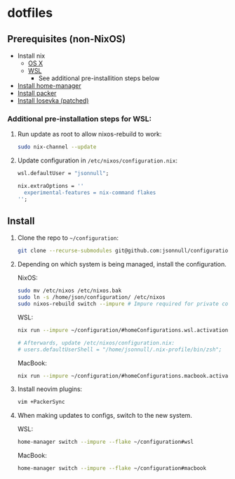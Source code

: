 # dotfiles

## Prerequisites (non-NixOS)

- Install nix
  - [OS X](https://nixos.org/download)
  - [WSL](https://github.com/nix-community/NixOS-WSL)
    - See additional pre-installition steps below
- [Install home-manager](https://nix-community.github.io/home-manager/index.html#ch-installation)
- [Install packer](https://github.com/wbthomason/packer.nvim#quickstart)
- [Install Iosevka (patched)](https://www.nerdfonts.com/font-downloads)

### Additional pre-installation steps for WSL:

1. Run update as root to allow nixos-rebuild to work:

   ```sh
   sudo nix-channel --update
   ```

2. Update configuration in `/etc/nixos/configuration.nix`:

   ```nix
   wsl.defaultUser = "jsonnull";

   nix.extraOptions = ''
     experimental-features = nix-command flakes
   '';
   ```

## Install

1. Clone the repo to `~/configuration`:

   ```sh
   git clone --recurse-submodules git@github.com:jsonnull/configuration.git ~/configuration
   ```

2. Depending on which system is being managed, install the configuration.

   NixOS:

   ```sh
   sudo mv /etc/nixos /etc/nixos.bak
   sudo ln -s /home/json/configuration/ /etc/nixos
   sudo nixos-rebuild switch --impure # Impure required for private configs for now
   ```

   WSL:

   ```sh
   nix run --impure ~/configuration/#homeConfigurations.wsl.activationPackage

   # Afterwards, update /etc/nixos/configuration.nix:
   # users.defaultUserShell = "/home/jsonnull/.nix-profile/bin/zsh";
   ```

   MacBook:

   ```sh
   nix run --impure ~/configuration/#homeConfigurations.macbook.activationPackage
   ```

3. Install neovim plugins:

   ```sh
   vim +PackerSync
   ```

4. When making updates to configs, switch to the new system.

   WSL:

   ```sh
   home-manager switch --impure --flake ~/configuration#wsl
   ```

   MacBook:

   ```sh
   home-manager switch --impure --flake ~/configuration#macbook
   ```
